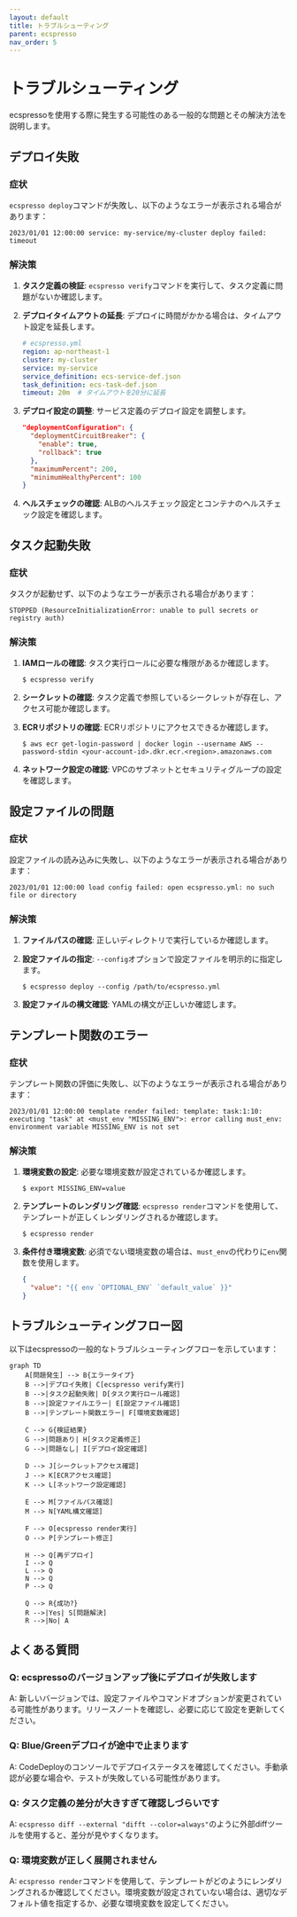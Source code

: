 ```yaml
---
layout: default
title: トラブルシューティング
parent: ecspresso
nav_order: 5
---
```


# トラブルシューティング

ecspressoを使用する際に発生する可能性のある一般的な問題とその解決方法を説明します。

## デプロイ失敗

### 症状

`ecspresso deploy`コマンドが失敗し、以下のようなエラーが表示される場合があります：

```
2023/01/01 12:00:00 service: my-service/my-cluster deploy failed: timeout
```

### 解決策

1. **タスク定義の検証**: `ecspresso verify`コマンドを実行して、タスク定義に問題がないか確認します。

2. **デプロイタイムアウトの延長**: デプロイに時間がかかる場合は、タイムアウト設定を延長します。

   ```yaml
   # ecspresso.yml
   region: ap-northeast-1
   cluster: my-cluster
   service: my-service
   service_definition: ecs-service-def.json
   task_definition: ecs-task-def.json
   timeout: 20m  # タイムアウトを20分に延長
   ```

3. **デプロイ設定の調整**: サービス定義のデプロイ設定を調整します。

   ```json
   "deploymentConfiguration": {
     "deploymentCircuitBreaker": {
       "enable": true,
       "rollback": true
     },
     "maximumPercent": 200,
     "minimumHealthyPercent": 100
   }
   ```

4. **ヘルスチェックの確認**: ALBのヘルスチェック設定とコンテナのヘルスチェック設定を確認します。

## タスク起動失敗

### 症状

タスクが起動せず、以下のようなエラーが表示される場合があります：

```
STOPPED (ResourceInitializationError: unable to pull secrets or registry auth)
```

### 解決策

1. **IAMロールの確認**: タスク実行ロールに必要な権限があるか確認します。

   ```console
   $ ecspresso verify
   ```

2. **シークレットの確認**: タスク定義で参照しているシークレットが存在し、アクセス可能か確認します。

3. **ECRリポジトリの確認**: ECRリポジトリにアクセスできるか確認します。

   ```console
   $ aws ecr get-login-password | docker login --username AWS --password-stdin <your-account-id>.dkr.ecr.<region>.amazonaws.com
   ```

4. **ネットワーク設定の確認**: VPCのサブネットとセキュリティグループの設定を確認します。

## 設定ファイルの問題

### 症状

設定ファイルの読み込みに失敗し、以下のようなエラーが表示される場合があります：

```
2023/01/01 12:00:00 load config failed: open ecspresso.yml: no such file or directory
```

### 解決策

1. **ファイルパスの確認**: 正しいディレクトリで実行しているか確認します。

2. **設定ファイルの指定**: `--config`オプションで設定ファイルを明示的に指定します。

   ```console
   $ ecspresso deploy --config /path/to/ecspresso.yml
   ```

3. **設定ファイルの構文確認**: YAMLの構文が正しいか確認します。

## テンプレート関数のエラー

### 症状

テンプレート関数の評価に失敗し、以下のようなエラーが表示される場合があります：

```
2023/01/01 12:00:00 template render failed: template: task:1:10: executing "task" at <must_env "MISSING_ENV">: error calling must_env: environment variable MISSING_ENV is not set
```

### 解決策

1. **環境変数の設定**: 必要な環境変数が設定されているか確認します。

   ```console
   $ export MISSING_ENV=value
   ```

2. **テンプレートのレンダリング確認**: `ecspresso render`コマンドを使用して、テンプレートが正しくレンダリングされるか確認します。

   ```console
   $ ecspresso render
   ```

3. **条件付き環境変数**: 必須でない環境変数の場合は、`must_env`の代わりに`env`関数を使用します。

   ```json
   {
     "value": "{{ env `OPTIONAL_ENV` `default_value` }}"
   }
   ```

## トラブルシューティングフロー図

以下はecspressoの一般的なトラブルシューティングフローを示しています：

```mermaid
graph TD
    A[問題発生] --> B{エラータイプ}
    B -->|デプロイ失敗| C[ecspresso verify実行]
    B -->|タスク起動失敗| D[タスク実行ロール確認]
    B -->|設定ファイルエラー| E[設定ファイル確認]
    B -->|テンプレート関数エラー| F[環境変数確認]
    
    C --> G{検証結果}
    G -->|問題あり| H[タスク定義修正]
    G -->|問題なし| I[デプロイ設定確認]
    
    D --> J[シークレットアクセス確認]
    J --> K[ECRアクセス確認]
    K --> L[ネットワーク設定確認]
    
    E --> M[ファイルパス確認]
    M --> N[YAML構文確認]
    
    F --> O[ecspresso render実行]
    O --> P[テンプレート修正]
    
    H --> Q[再デプロイ]
    I --> Q
    L --> Q
    N --> Q
    P --> Q
    
    Q --> R{成功?}
    R -->|Yes| S[問題解決]
    R -->|No| A
```

## よくある質問

### Q: ecspressoのバージョンアップ後にデプロイが失敗します

A: 新しいバージョンでは、設定ファイルやコマンドオプションが変更されている可能性があります。リリースノートを確認し、必要に応じて設定を更新してください。

### Q: Blue/Greenデプロイが途中で止まります

A: CodeDeployのコンソールでデプロイステータスを確認してください。手動承認が必要な場合や、テストが失敗している可能性があります。

### Q: タスク定義の差分が大きすぎて確認しづらいです

A: `ecspresso diff --external "difft --color=always"`のように外部diffツールを使用すると、差分が見やすくなります。

### Q: 環境変数が正しく展開されません

A: `ecspresso render`コマンドを使用して、テンプレートがどのようにレンダリングされるか確認してください。環境変数が設定されていない場合は、適切なデフォルト値を指定するか、必要な環境変数を設定してください。

